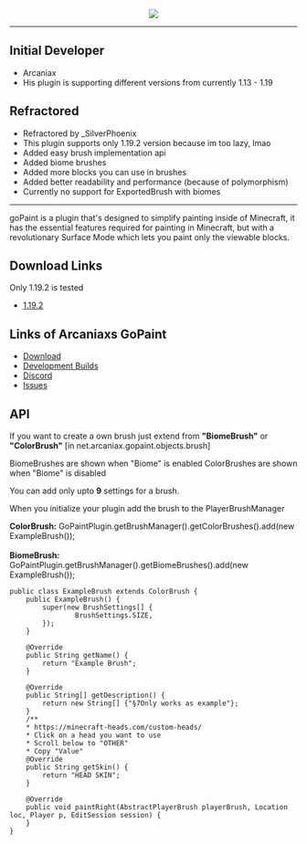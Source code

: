 <p align="center">
    <img src="https://i.imgur.com/ulEwPm9.jpg">
</p>

---

## Initial Developer
* Arcaniax
* His plugin is supporting different versions from currently 1.13 - 1.19

## Refractored
* Refractored by _SilverPhoenix
* This plugin supports only 1.19.2 version because im too lazy, lmao
* Added easy brush implementation api
* Added biome brushes
* Added more blocks you can use in brushes
* Added better readability and performance (because of polymorphism)
* Currently no support for ExportedBrush with biomes
---

goPaint is a plugin that's designed to simplify painting inside of Minecraft,
it has the essential features required for painting in Minecraft,
but with a revolutionary Surface Mode which lets you paint only the viewable blocks.

## Download Links
Only 1.19.2 is tested
* [1.19.2](https://workupload.com/file/Adng8tATfhX)

## Links of Arcaniaxs GoPaint

* [Download](https://www.spigotmc.org/resources/gopaint.27717/)
* [Development Builds](https://ci.athion.net/job/goPaint-1.14+/)
* [Discord](https://discord.gg/jpRVrjd)
* [Issues](https://github.com/Brennian/goPaint_1.14/issues)

## API

If you want to create a own brush just extend from **"BiomeBrush"** or **"ColorBrush"** [in net.arcaniax.gopaint.objects.brush]

BiomeBrushes are shown when "Biome" is enabled
ColorBrushes are shown when "Biome" is disabled

You can add only upto **9** settings for a brush.

When you initialize your plugin add the brush to the PlayerBrushManager

**ColorBrush:** GoPaintPlugin.getBrushManager().getColorBrushes().add(new ExampleBrush());
<br><br>
**BiomeBrush:** GoPaintPlugin.getBrushManager().getBiomeBrushes().add(new ExampleBrush());

    public class ExampleBrush extends ColorBrush {
        public ExampleBrush() {
            super(new BrushSettings[] {
                    BrushSettings.SIZE,
            });
        }

        @Override
        public String getName() {
            return "Example Brush";
        }

        @Override
        public String[] getDescription() {
            return new String[] {"§7Only works as example"};
        }
        /**
        * https://minecraft-heads.com/custom-heads/
        * Click on a head you want to use
        * Scroll below to "OTHER"
        * Copy "Value"
        @Override
        public String getSkin() {
            return "HEAD SKIN";
        }

        @Override
        public void paintRight(AbstractPlayerBrush playerBrush, Location loc, Player p, EditSession session) {
        }
    }



